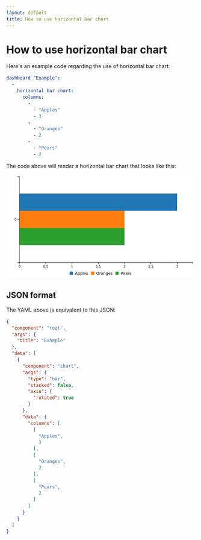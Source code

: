 ```yaml
---
layout: default
title: How to use horizontal bar chart
---
```


# How to use horizontal bar chart
Here's an example code regarding the use of horizontal bar chart: 

```yaml
dashboard "Example": 
  - 
    horizontal bar chart: 
      columns: 
        - 
          - "Apples"
          - 3
        - 
          - "Oranges"
          - 2
        - 
          - "Pears"
          - 2

```
The code above will render a horizontal bar chart that looks like this:

![](../screenshots/horizontal_bar_chart.png)

## JSON format
The YAML above is equivalent to this JSON:
```json
{
  "component": "root",
  "args": {
    "title": "Example"
  },
  "data": [
    {
      "component": "chart",
      "args": {
        "type": "bar",
        "stacked": false,
        "axis": {
          "rotated": true
        }
      },
      "data": {
        "columns": [
          [
            "Apples",
            3
          ],
          [
            "Oranges",
            2
          ],
          [
            "Pears",
            2
          ]
        ]
      }
    }
  ]
}
```
